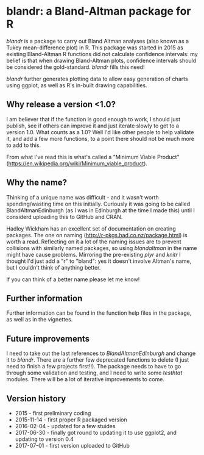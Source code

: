 # blandr: a Bland-Altman package for R

*blandr* is a package to carry out Bland Altman analyses (also known as a Tukey mean-difference plot) in R. This package was started in 2015 as existing Bland-Altman R functions did not calculate confidence intervals: my belief is that when drawing Bland-Altman plots, confidence intervals should be considered the gold-standard. *blandr* fills this need!

*blandr* further generates plotting data to allow easy generation of charts using ggplot, as well as R's in-built drawing capabilities.

## Why release a version <1.0?

I am believer that if the function is good enough to work, I should just publish, see if others can improve it and just iterate slowly to get to a version 1.0. What counts as a 1.0? Well I'd like other people to help validate it, and add a few more functions, to a point there should not be much more to add to this.

From what I've read this is what's called a "Minimum Viable Product" (https://en.wikipedia.org/wiki/Minimum_viable_product).

## Why the name?

Thinking of a unique name was difficult - and it wasn't worth spending/wasting time on this initially. Curiously it was going to be called BlandAltmanEdinburgh (as I was in Edinburgh at the time I made this) until I considerd uploading this to GitHub and CRAN.

Hadley Wickham has an excellent set of documentation on creating packages. The one on naming (http://r-pkgs.had.co.nz/package.html) is worth a read. Reflecting on it a lot of the naming issues are to prevent collisions with similarly named packages, so using *blandaltman* in the name might have cause problems. Mirroring the pre-existing *plyr* and *knitr* I thought I'd just add a "r" to "bland": yes it doesn't involve Altman's name, but I couldn't think of anything better.

If you can think of a better name please let me know!

## Further information

Further information can be found in the function help files in the package, as well as in the vignettes.

## Future improvements

I need to take out the last references to *BlandAltmanEdinburgh* and change it to *blandr*. There are a further few deprecated functions to delete (I just need to finish a few projects first!!). The package needs to have to go through some validation and testing, and I need to write some *testhtat* modules. There will be a lot of iterative improvements to come.

## Version history

* 2015 - first preliminary coding
* 2015-11-14 - first proper R packaged version
* 2016-02-04 - updated for a few stuides
* 2017-06-30 - finally got round to updating it to use ggplot2, and updating to version 0.4
* 2017-07-01 - first version uploaded to GitHub
